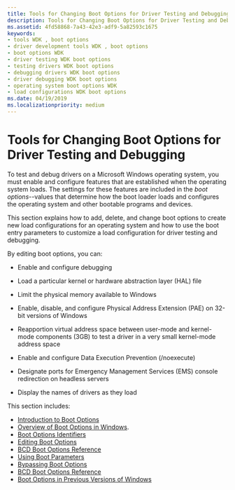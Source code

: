 ```yaml
---
title: Tools for Changing Boot Options for Driver Testing and Debugging
description: Tools for Changing Boot Options for Driver Testing and Debugging
ms.assetid: 4fd58868-7a43-42e3-adf9-5a82593c1675
keywords:
- tools WDK , boot options
- driver development tools WDK , boot options
- boot options WDK
- driver testing WDK boot options
- testing drivers WDK boot options
- debugging drivers WDK boot options
- driver debugging WDK boot options
- operating system boot options WDK
- load configurations WDK boot options
ms.date: 04/19/2019
ms.localizationpriority: medium
---
```


# Tools for Changing Boot Options for Driver Testing and Debugging

To test and debug drivers on a Microsoft Windows operating system, you must enable and configure features that are established when the operating system loads. The settings for these features are included in the *boot options*--values that determine how the boot loader loads and configures the operating system and other bootable programs and devices.


This section explains how to add, delete, and change boot options to create new load configurations for an operating system and how to use the boot entry parameters to customize a load configuration for driver testing and debugging.

By editing boot options, you can:

- Enable and configure debugging

- Load a particular kernel or hardware abstraction layer (HAL) file

- Limit the physical memory available to Windows

- Enable, disable, and configure Physical Address Extension (PAE) on 32-bit versions of Windows

- Reapportion virtual address space between user-mode and kernel-mode components (3GB) to test a driver in a very small kernel-mode address space

- Enable and configure Data Execution Prevention (/noexecute)

- Designate ports for Emergency Management Services (EMS) console redirection on headless servers

- Display the names of drivers as they load

This section includes:

- [Introduction to Boot Options]()
- [Overview of Boot Options in Windows](boot-options-in-windows.md).
- [Boot Options Identifiers](boot-options-identifiers.md)
- [Editing Boot Options](editing-boot-options.md)
- [BCD Boot Options Reference](/windows-hardware/drivers/ddi/index)
- [Using Boot Parameters](using-boot-parameters.md)
- [Bypassing Boot Options]()
- [BCD Boot Options Reference](bcd-boot-options-reference.md)
- [Boot Options in Previous Versions of Windows](boot-options-in-previous-versions-of-windows.md)